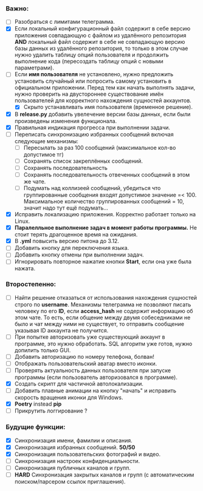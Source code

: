 ### Важно:
- [ ] Разобраться с лимитами телеграмма.
- [x] Если локальный конфигурационный файл содержит в себе версию приложения совпадающую с файлом из удалённого репозитория **AND** локальный файл содержит в себе не совпадающую версию базы данных из удалённого репозитория, то только в этом случае нужно удалить таблицу опций пользователя и продолжить выполнение кода (пересоздать таблицу опций с новыми параметрами).   
- [ ] Если **имя пользователя** не установлено, нужно предложить установить случайный или попросить самому установить в официальном приложении. Перед тем как начать выполнять задачи, нужно проверить на двустороннее существование имён пользователей для корректного нахождения сущностей аккаунтов.
    - [x] Скрыто устанавливать имя пользователя (временное решение).
- [x] В **release.py** добавить увелечение версии базы данных, если были произведены изменения функционала.
- [x] Правильная индикация прогресса при выполнении задачи.
- [ ] Переписать синхронизацию избранных сообщений включая следующие механизмы:
    - [ ] Пересылать за раз 100 сообщений (максимальное кол-во допустимое тг)
    - [ ] Сохранять список закреплённых сообщений.
    - [ ] Сохранять последовательность
    - [ ] Сохранять последовательность отвеченных сообщений в этом же чате.
    - [ ] Подумать над коллизеей сообщений, убедиться что группированные сообщения входят допустимое значение =< 100. Максимальное количество группированных сообщений = 10, значит надо тут ещё подумать...
- [x] Исправить локализацию приложения. Корректно работает только на Linux.
- [x] **Паралелльное выполнение задач в момент работы программы.** Не стоит терять драгоценное время на ожидания.
- [x] В **.yml** повысить версию питона до 3.12.
- [ ] Добавить кнопку для переключения языка.
- [ ] Добавить кнопку отмены при выполнении задач.
- [ ] Игнорировать повторное нажатие кнопки **Start**, если она уже была нажата.

### Второстепенно:
- [ ] Найти решение отказаться от использования нахождения сущностей строго по **username**. Механизмы телеграмма не позволяют писать человеку по его **ID**, если **access_hash** не содержит информацию об этом чате. То есть, если общение между двумя собеседниками не было и чат между ними не существует, то отправить сообщение указывая ID аккаунта не получится.
- [ ] При попытке авторизовать уже существующий аккаунт в программе, это нужно обработать. SQL алгоритм уже готов, нужно допилить только GUI.
- [ ] Добавить авторизацию по номеру телефона, болван!
- [ ] Отображать пользовательский аватар вместо иконки.
- [ ] Проверять актуальность данных пользователя при запуске программы (если пользователь авторизовался в программе).
- [x] Создать скрипт для частичной автолокализации.
- [ ] Добавить плавные анимации на кнопку "начать" и исправить скорость вращения иконки для Windows.
- [x] **Poetry** instead **pip**
- [ ] Прикрутить логгирование ?

### Будущие функции:
- [x] Синхронизация имени, фамилии и описания.
- [x] Синхронизация избранных сообщений. **50/50** 
- [x] Синхронизация пользовательских фотографий и видео.
- [ ] Синхронизация настроек конфиденциальности.
- [ ] Синхронизация публичных каналов и групп.
- [ ] **HARD** Синхронизация закрытых каналов и групп (с автоматическим поиском/парсером ссылок приглашения).
